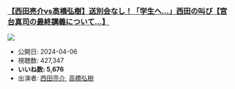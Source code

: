 ### [【西田亮介vs高橋弘樹】送別会なし！「学生へ…」西田の叫び【宮台真司の最終講義について…】](https://www.youtube.com/watch?v=SLDhE7YAs6s)
[![](https://img.youtube.com/vi/SLDhE7YAs6s/sddefault.jpg)](https://www.youtube.com/watch?v=SLDhE7YAs6s)
-   公開日: 2024-04-06
-   視聴数: 427,347
-   **いいね数: 5,676**
-   出演者: [西田亮介](/rehacq_fan/people/西田亮介 "wikilink"), [高橋弘樹](/rehacq_fan/people/高橋弘樹 "wikilink")
